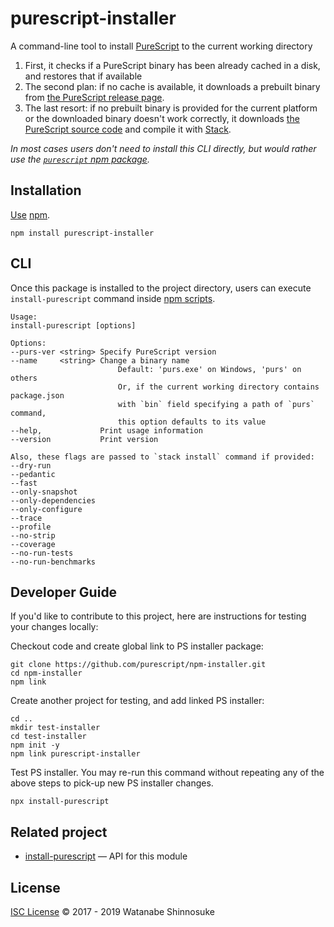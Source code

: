 # purescript-installer

A command-line tool to install [PureScript](https://github.com/purescript/purescript) to the current working directory

1. First, it checks if a PureScript binary has been already cached in a disk, and restores that if available
2. The second plan: if no cache is available, it downloads a prebuilt binary from [the PureScript release page](https://github.com/purescript/purescript/releases).
3. The last resort: if no prebuilt binary is provided for the current platform or the downloaded binary doesn't work correctly, it downloads [the PureScript source code](https://github.com/purescript/purescript/tree/master) and compile it with [Stack](https://docs.haskellstack.org/).

*In most cases users don't need to install this CLI directly, but would rather use the [`purescript` npm package](https://npmjs.com/package/purescript).*

## Installation

[Use](https://docs.npmjs.com/cli/install) [npm](https://docs.npmjs.com/about-npm/).

```
npm install purescript-installer
```

## CLI

Once this package is installed to the project directory, users can execute `install-purescript` command inside [npm scripts](https://docs.npmjs.com/misc/scripts#description).

```
Usage:
install-purescript [options]

Options:
--purs-ver <string> Specify PureScript version
--name     <string> Change a binary name
                        Default: 'purs.exe' on Windows, 'purs' on others
                        Or, if the current working directory contains package.json
                        with `bin` field specifying a path of `purs` command,
                        this option defaults to its value
--help,             Print usage information
--version           Print version

Also, these flags are passed to `stack install` command if provided:
--dry-run
--pedantic
--fast
--only-snapshot
--only-dependencies
--only-configure
--trace
--profile
--no-strip
--coverage
--no-run-tests
--no-run-benchmarks
```

## Developer Guide

If you'd like to contribute to this project, here are instructions for testing your changes locally:

Checkout code and create global link to PS installer package:
```
git clone https://github.com/purescript/npm-installer.git
cd npm-installer
npm link
```

Create another project for testing, and add linked PS installer:
```
cd ..
mkdir test-installer
cd test-installer
npm init -y
npm link purescript-installer
```

Test PS installer. You may re-run this command without repeating any of the above steps to pick-up new PS installer changes.
```
npx install-purescript
```

## Related project

* [install-purescript](https://github.com/shinnn/install-purescript) — API for this module

## License

[ISC License](./LICENSE) © 2017 - 2019 Watanabe Shinnosuke
